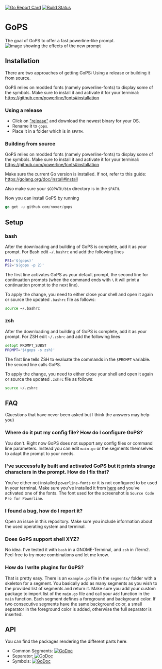 [![Go Report Card](https://goreportcard.com/badge/github.com/noxer/gops)](https://goreportcard.com/report/github.com/noxer/gops)
[![Build Status](https://travis-ci.org/noxer/gops.svg?branch=master)](https://travis-ci.org/noxer/gops)

# GoPS
The goal of GoPS to offer a fast powerline-like prompt.
![image showing the effects of the new prompt](https://raw.githubusercontent.com/noxer/gops/master/img/example.png)

## Installation
There are two approaches of getting GoPS: Using a release or building it from source.

GoPS relies on modded fonts (namely powerline-fonts) to display some of the symbols. Make sure to install it and activate it for your terminal: <https://github.com/powerline/fonts#installation>

### Using a release
- Click on ["release"](https://github.com/noxer/gops/releases) and download the newest binary for your OS.
- Rename it to `gops`.
- Place it in a folder which is in `$PATH`.

### Building from source
GoPS relies on modded fonts (namely powerline-fonts) to display some of the symbols. Make sure to install it and activate it for your terminal: <https://github.com/powerline/fonts#installation>

Make sure the current Go version is installed. If not, refer to this guide: <https://golang.org/doc/install#install>

Also make sure your `$GOPATH/bin` directory is in the `$PATH`.

Now you can install GoPS by running

```go
go get -u github.com/noxer/gops
```

## Setup
### bash
After the downloading and building of GoPS is complete, add it as your prompt. For Bash edit `~/.bashrc` and add the following lines

```bash
PS1='$(gops)'
PS2='$(gops -p 2)'
```

The first line activates GoPS as your default prompt, the second line for continuation prompts (when the command ends with `\` it will print a continuation prompt to the next line).

To apply the change, you need to either close your shell and open it again or source the updated `.bashrc` file as follows:

```bash
source ~/.bashrc
```

### zsh
After the downloading and building of GoPS is complete, add it as your prompt. For ZSH edit `~/.zshrc` and add the following lines

```zsh
setopt PROMPT_SUBST
PROMPT='$(gops -s zsh)'
```

The first line tells ZSH to evaluate the commands in the `$PROMPT` variable. The second line calls GoPS.

To apply the change, you need to either close your shell and open it again or source the updated `.zshrc` file as follows:

```zsh
source ~/.zshrc
```

## FAQ
(Questions that have never been asked but I think the answers may help you)

### Where do it put my config file? How do I configure GoPS?
You don't. Right now GoPS does not support any config files or command line parameters. Instead you can edit `main.go` or the segments themselves to adapt the prompt to your needs.

### I've successfully built and activated GoPS but it prints strange characters in the prompt. How do I fix that?
You've either not installed `powerline-fonts` or it is not configured to be used in your terminal. Make sure you've installed it from [here](https://github.com/powerline/fonts#installation) and you've activated one of the fonts. The font used for the screenshot is `Source Code Pro for Powerline`.

### I found a bug, how do I report it?
Open an issue in this repository. Make sure you include information about the used operating system and terminal.

### Does GoPS support shell XYZ?
No idea. I've tested it with `bash` in a GNOME-Terminal, and `zsh` in iTerm2. Feel free to try more combinations and let me know.

### How do I write plugins for GoPS?
That is pretty easy. There is an `example.go` file in the `segments/` folder with a skeleton for a segment. You basically add as many segments as you wish to the provided list of segments and return it. Make sure you add your custom package to import list of the `main.go` file and call your `Add` function in the `main` function. Each segment defines a foreground and background color. If two consecutive segments have the same background color, a small separator in the foreground color is added, otherwise the full separator is inserted.

## API
You can find the packages rendering the different parts here:

* Common Segments: [![GoDoc](https://godoc.org/github.com/noxer/gops/segments/common?status.svg)](https://godoc.org/github.com/noxer/gops/segments)
* Separator: [![GoDoc](https://godoc.org/github.com/noxer/gops/separator?status.svg)](https://godoc.org/github.com/noxer/gops/separator)
* Symbols: [![GoDoc](https://godoc.org/github.com/noxer/gops/symbols?status.svg)](https://godoc.org/github.com/noxer/gops/symbols)
